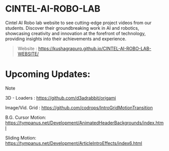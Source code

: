 # CINTEL-AI-ROBO-LAB
Cintel AI Robo lab website to see cutting-edge project videos from our students. Discover their groundbreaking work in AI and robotics, showcasing creativity and innovation at the forefront of technology, providing insights into their achievements and experience.

> Website : https://kushagrapuro.github.io/CINTEL-AI-ROBO-LAB-WEBSITE/

# Upcoming Updates:
> [!NOTE]
> 3D - Loaders : https://github.com/d3adrabbit/origami
> 
> Image/Vid. Grid : https://github.com/codrops/IntroGridMotionTransition
> 
> B.G. Cursor Motion: https://tympanus.net/Development/AnimatedHeaderBackgrounds/index.html
> 
> Sliding Motion: https://tympanus.net/Development/ArticleIntroEffects/index6.html
